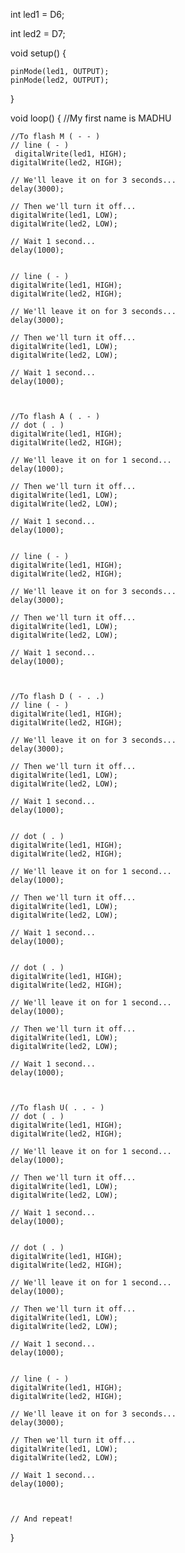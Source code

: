 int led1 = D6; 

int led2 = D7;

void setup()
{

	pinMode(led1, OUTPUT);
	pinMode(led2, OUTPUT);

}


void loop()
{
    //My first name is MADHU
    
    //To flash M ( - - )
    // line ( - )
     digitalWrite(led1, HIGH);
	digitalWrite(led2, HIGH);

	// We'll leave it on for 3 seconds...
	delay(3000);

	// Then we'll turn it off...
	digitalWrite(led1, LOW);
	digitalWrite(led2, LOW);

	// Wait 1 second...
	delay(1000);
	
	
	// line ( - )
	digitalWrite(led1, HIGH);
	digitalWrite(led2, HIGH);

	// We'll leave it on for 3 seconds...
	delay(3000);

	// Then we'll turn it off...
	digitalWrite(led1, LOW);
	digitalWrite(led2, LOW);

	// Wait 1 second...
	delay(1000);
	
	
	
	//To flash A ( . - )
	// dot ( . )
    digitalWrite(led1, HIGH);
	digitalWrite(led2, HIGH);

	// We'll leave it on for 1 second...
	delay(1000);

	// Then we'll turn it off...
	digitalWrite(led1, LOW);
	digitalWrite(led2, LOW);

	// Wait 1 second...
	delay(1000); 
    
    
    // line ( - )
	digitalWrite(led1, HIGH);
	digitalWrite(led2, HIGH);

	// We'll leave it on for 3 seconds...
	delay(3000);

	// Then we'll turn it off...
	digitalWrite(led1, LOW);
	digitalWrite(led2, LOW);

	// Wait 1 second...
	delay(1000);
	
	
	
	//To flash D ( - . .)
	// line ( - )
	digitalWrite(led1, HIGH);
	digitalWrite(led2, HIGH);

	// We'll leave it on for 3 seconds...
	delay(3000);

	// Then we'll turn it off...
	digitalWrite(led1, LOW);
	digitalWrite(led2, LOW);

	// Wait 1 second...
	delay(1000);
	
	
	// dot ( . )
    digitalWrite(led1, HIGH);
	digitalWrite(led2, HIGH);

	// We'll leave it on for 1 second...
	delay(1000);

	// Then we'll turn it off...
	digitalWrite(led1, LOW);
	digitalWrite(led2, LOW);

	// Wait 1 second...
	delay(1000); 
	
	
	// dot ( . )
    digitalWrite(led1, HIGH);
	digitalWrite(led2, HIGH);

	// We'll leave it on for 1 second...
	delay(1000);

	// Then we'll turn it off...
	digitalWrite(led1, LOW);
	digitalWrite(led2, LOW);

	// Wait 1 second...
	delay(1000); 
	
	
	
	//To flash U( . . - )
	// dot ( . )
    digitalWrite(led1, HIGH);
	digitalWrite(led2, HIGH);

	// We'll leave it on for 1 second...
	delay(1000);

	// Then we'll turn it off...
	digitalWrite(led1, LOW);
	digitalWrite(led2, LOW);

	// Wait 1 second...
	delay(1000); 
	
	
	// dot ( . )
    digitalWrite(led1, HIGH);
	digitalWrite(led2, HIGH);

	// We'll leave it on for 1 second...
	delay(1000);

	// Then we'll turn it off...
	digitalWrite(led1, LOW);
	digitalWrite(led2, LOW);

	// Wait 1 second...
	delay(1000);
	
	
	// line ( - )
	digitalWrite(led1, HIGH);
	digitalWrite(led2, HIGH);

	// We'll leave it on for 3 seconds...
	delay(3000);

	// Then we'll turn it off...
	digitalWrite(led1, LOW);
	digitalWrite(led2, LOW);

	// Wait 1 second...
	delay(1000);
	
	
    
	// And repeat!
}
